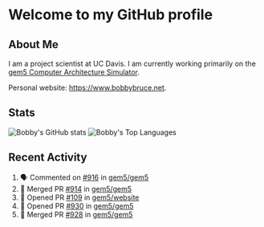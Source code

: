 # Welcome to my GitHub profile

## About Me

I am a project scientist at UC Davis. I am currently working primarily on the [gem5 Computer Architecture Simulator](https://github.com/gem5).

Personal website: <https://www.bobbybruce.net>.

## Stats

![Bobby's GitHub stats](https://github-readme-stats.vercel.app/api?username=bobbyrbruce&show_icons=true&theme=responsive&include_all_commits=true&count_private=true&show=reviews&disable_animations=true)
![Bobby's Top Languages ](https://github-readme-stats.vercel.app/api/top-langs/?username=bobbyrbruce&layout=compact&theme=responsive&count_private=true&langs_count=10&disable_animations=true)

## Recent Activity

<!--START_SECTION:activity-->
1. 🗣 Commented on [#916](https://github.com/gem5/gem5/issues/916#issuecomment-2007768236) in [gem5/gem5](https://github.com/gem5/gem5)
2. 🎉 Merged PR [#914](https://github.com/gem5/gem5/pull/914) in [gem5/gem5](https://github.com/gem5/gem5)
3. 💪 Opened PR [#109](https://github.com/gem5/website/pull/109) in [gem5/website](https://github.com/gem5/website)
4. 💪 Opened PR [#930](https://github.com/gem5/gem5/pull/930) in [gem5/gem5](https://github.com/gem5/gem5)
5. 🎉 Merged PR [#928](https://github.com/gem5/gem5/pull/928) in [gem5/gem5](https://github.com/gem5/gem5)
<!--END_SECTION:activity-->
